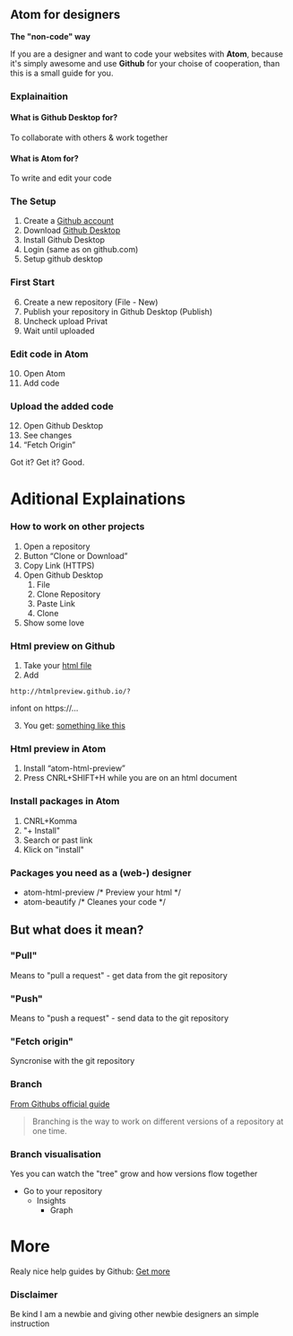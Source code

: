Atom for designers
------------------------------------
**The "non-code" way**

If you are a designer and want to code your websites with **Atom**, because it's simply awesome and use **Github** for your choise of cooperation, than this is a small guide for you.

### Explainaition
#### What is Github Desktop for?
To collaborate with others & work together

#### What is Atom for?
To write and edit your code

### The Setup
1. Create a [Github account](https://github.com/join?source=header-home)
2. Download [Github Desktop](https://desktop.github.com/)
3. Install Github Desktop
4. Login (same as on github.com)
5. Setup github desktop

### First Start
6. Create a new repository (File - New)
7. Publish your repository in Github Desktop (Publish)
8. Uncheck upload Privat
9. Wait until uploaded

### Edit code in Atom
10. Open Atom
11. Add code

### Upload the added code
12. Open Github Desktop
13. See changes
14. “Fetch Origin”

Got it? Get it? Good.

# Aditional Explainations

### How to work on other projects
1. Open a repository
2. Button “Clone or Download”
3. Copy Link (HTTPS)
4. Open Github Desktop
    1. File
    2. Clone Repository
    3. Paste Link
    4. Clone
5. Show some love

### Html preview on Github
1. Take your [html file](https://github.com/fxmountain/website.build/blob/master/index.html)
2. Add 
```
http://htmlpreview.github.io/?
```
infont on https://…

3. You get: [something like this](http://htmlpreview.github.io/?https://github.com/fxmountain/website.build/blob/master/index.html)

### Html preview in Atom
1. Install “atom-html-preview”
2. Press CNRL+SHIFT+H while you are on an html document

### Install packages in Atom
1. CNRL+Komma
2. "+ Install"
3. Search or past link
4. Klick on "install"

### Packages you need as a (web-) designer
- atom-html-preview /* Preview your html */
- atom-beautify /* Cleanes your code */

## But what does it mean?

### "Pull"
Means to "pull a request" - get data from the git repository

### "Push"
Means to "push a request" - send data to the git repository

### "Fetch origin"
Syncronise with the git repository

### Branch
[From Githubs official guide](https://guides.github.com/activities/hello-world/)
>Branching is the way to work on different versions of a repository at one time.

### Branch visualisation
Yes you can watch the "tree" grow and how versions flow together
- Go to your repository
    - Insights
        - Graph

# More
Realy nice help guides by Github: [Get more](https://guides.github.com/)

### Disclaimer
Be kind I am a newbie and giving other newbie designers an simple instruction
